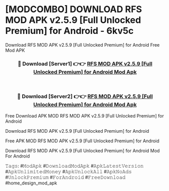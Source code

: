 # [MODCOMBO] DOWNLOAD RFS MOD APK v2.5.9 [Full Unlocked Premium] for Android - 6kv5c
Download RFS MOD APK v2.5.9 [Full Unlocked Premium] for Android Free Mod APK

<div align="center">
<h3>🔴 Download [Server1] 👉👉 <a href="https://apk-comot.site?title=RFS_MOD_APK_v2.5.9_[Full_Unlocked_Premium]_for_Android">RFS MOD APK v2.5.9 [Full Unlocked Premium] for Android Mod Apk</a></h3><br>

<h3>🔴 Download [Server2] 👉👉 <a href="https://apk-comot.site?title=RFS_MOD_APK_v2.5.9_[Full_Unlocked_Premium]_for_Android">RFS MOD APK v2.5.9 [Full Unlocked Premium] for Android Mod Apk</a></h3>
</div>


Free Download APK MOD RFS MOD APK v2.5.9 [Full Unlocked Premium] for Android

Download RFS MOD APK v2.5.9 [Full Unlocked Premium] for Android 

Free APK MOD RFS MOD APK v2.5.9 [Full Unlocked Premium] for Android 

Download RFS MOD APK v2.5.9 [Full Unlocked Premium] for Android Mod For Android

𝚃𝚊𝚐𝚜: #𝙼𝚘𝚍𝙰𝚙𝚔 #𝙳𝚘𝚠𝚗𝚕𝚘𝚊𝚍𝙼𝚘𝚍𝙰𝚙𝚔 #𝙰𝚙𝚔𝙻𝚊𝚝𝚎𝚜𝚝𝚅𝚎𝚛𝚜𝚒𝚘𝚗 #𝙰𝚙𝚔𝚄𝚗𝚕𝚒𝚖𝚒𝚝𝚎𝚍𝙼𝚘𝚗𝚎𝚢 #𝙰𝚙𝚔𝚄𝚗𝚕𝚘𝚌𝚔𝙰𝚕𝚕 #𝙰𝚙𝚔𝙽𝚘𝙰𝚍𝚜 #𝚄𝚗𝚕𝚘𝚌𝚔𝙿𝚛𝚎𝚖𝚒𝚞𝚖 #𝙵𝚘𝚛𝙰𝚗𝚍𝚛𝚘𝚒𝚍 #𝙵𝚛𝚎𝚎𝙳𝚘𝚠𝚗𝚕𝚘𝚊𝚍 #home_design_mod_apk